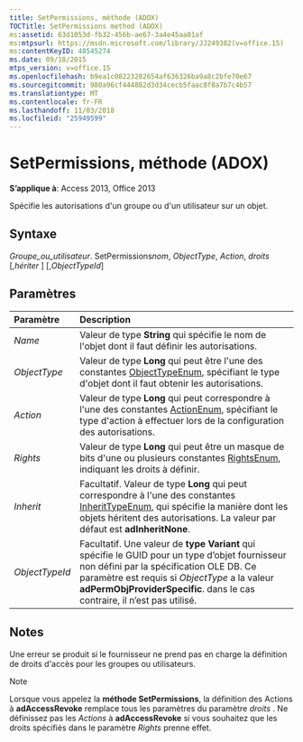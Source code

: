 ```yaml
---
title: SetPermissions, méthode (ADOX)
TOCTitle: SetPermissions method (ADOX)
ms:assetid: 63d1053d-fb32-456b-ae67-3a4e45aa01af
ms:mtpsurl: https://msdn.microsoft.com/library/JJ249382(v=office.15)
ms:contentKeyID: 48545274
ms.date: 09/18/2015
mtps_version: v=office.15
ms.openlocfilehash: b9ea1c08223282654af636326ba9a8c2bfe70e67
ms.sourcegitcommit: 980a96cf444882d3d34cecb5faac8f8a7b7c4b57
ms.translationtype: MT
ms.contentlocale: fr-FR
ms.lasthandoff: 11/03/2018
ms.locfileid: "25949599"
---
```

# <a name="setpermissions-method-adox"></a>SetPermissions, méthode (ADOX)

**S’applique à**: Access 2013, Office 2013

Spécifie les autorisations d'un groupe ou d'un utilisateur sur un objet.

## <a name="syntax"></a>Syntaxe

*Groupe_ou_utilisateur*. SetPermissions*nom*, *ObjectType*, *Action*, *droits* \[,*hériter* \] \[,*ObjectTypeId*\]

## <a name="parameters"></a>Paramètres

|Paramètre|Description|
|:--------|:----------|
|*Name* |Valeur de type **String** qui spécifie le nom de l'objet dont il faut définir les autorisations.|
|*ObjectType* |Valeur de type **Long** qui peut être l'une des constantes [ObjectTypeEnum](objecttypeenum.md), spécifiant le type d'objet dont il faut obtenir les autorisations.|
|*Action* |Valeur de type **Long** qui peut correspondre à l'une des constantes [ActionEnum](actionenum.md), spécifiant le type d'action à effectuer lors de la configuration des autorisations.|
|*Rights* |Valeur de type **Long** qui peut être un masque de bits d'une ou plusieurs constantes [RightsEnum](rightsenum.md), indiquant les droits à définir.|
|*Inherit* |Facultatif. Valeur de type **Long** qui peut correspondre à l'une des constantes [InheritTypeEnum](inherittypeenum.md), qui spécifie la manière dont les objets héritent des autorisations. La valeur par défaut est **adInheritNone**.|
|*ObjectTypeId* |Facultatif. Une valeur de **type Variant** qui spécifie le GUID pour un type d’objet fournisseur non défini par la spécification OLE DB. Ce paramètre est requis si *ObjectType* a la valeur **adPermObjProviderSpecific**. dans le cas contraire, il n’est pas utilisé.|

## <a name="remarks"></a>Notes

Une erreur se produit si le fournisseur ne prend pas en charge la définition de droits d'accès pour les groupes ou utilisateurs.

> [!NOTE]
> Lorsque vous appelez la **méthode SetPermissions**, la définition des Actions à **adAccessRevoke** remplace tous les paramètres du paramètre *droits* . Ne définissez pas les *Actions* à **adAccessRevoke** si vous souhaitez que les droits spécifiés dans le paramètre *Rights* prenne effet.


